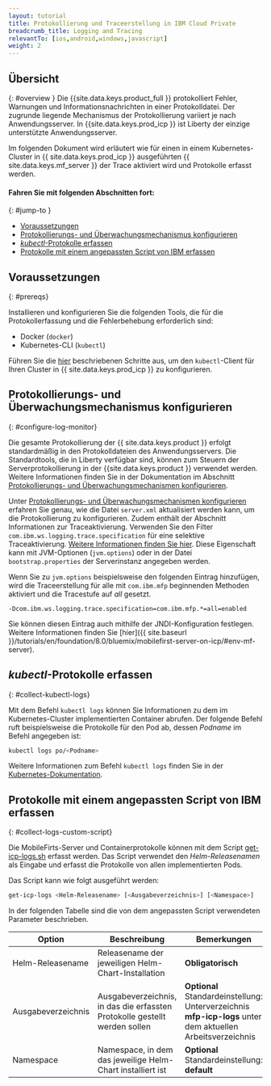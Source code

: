 ```yaml
---
layout: tutorial
title: Protokollierung und Traceerstellung in IBM Cloud Private
breadcrumb_title: Logging and Tracing
relevantTo: [ios,android,windows,javascript]
weight: 2
---
```

<!-- NLS_CHARSET=UTF-8 -->
## Übersicht
{: #overview }
Die {{site.data.keys.product_full }} protokolliert Fehler, Warnungen und Informationsnachrichten in einer Protokolldatei. Der zugrunde liegende Mechanismus der Protokollierung variiert je nach Anwendungsserver. In  {{site.data.keys.prod_icp }} ist Liberty der einzige unterstützte Anwendungsserver. 

Im folgenden Dokument wird erläutert wie für einen in einem Kubernetes-Cluster in {{ site.data.keys.prod_icp }} ausgeführten {{ site.data.keys.mf_server }} der Trace aktiviert wird und Protokolle erfasst werden. 


#### Fahren Sie mit folgenden Abschnitten fort: 
{: #jump-to }
* [Voraussetzungen](#prereqs)
* [Protokollierungs- und Überwachungsmechanismus konfigurieren](#configure-log-monitor)
* [*kubectl*-Protokolle erfassen](#collect-kubectl-logs)
* [Protokolle mit einem angepassten Script von IBM erfassen](#collect-logs-custom-script)


## Voraussetzungen
{: #prereqs}

Installieren und konfigurieren Sie die folgenden Tools, die für die Protokollerfassung und die Fehlerbehebung erforderlich sind:
* Docker (`docker`)
* Kubernetes-CLI (`kubectl`)

Führen Sie die  [hier](https://www.ibm.com/support/knowledgecenter/en/SSBS6K_2.1.0/manage_cluster/cfc_cli.html) beschriebenen Schritte aus, um den `kubectl`-Client für Ihren Cluster in {{ site.data.keys.prod_icp }} zu konfigurieren.


## Protokollierungs- und Überwachungsmechanismus konfigurieren
{: #configure-log-monitor}

Die gesamte Protokollierung der {{ site.data.keys.product }} erfolgt standardmäßig in den Protokolldateien des Anwendungsservers. Die Standardtools, die in Liberty verfügbar sind, können zum Steuern der Serverprotokollierung in der {{site.data.keys.product }}  verwendet werden. Weitere Informationen finden Sie in der Dokumentation im Abschnitt [Protokollierungs- und Überwachungsmechanismen konfigurieren](https://www.ibm.com/support/knowledgecenter/de/SSHS8R_8.0.0/com.ibm.worklight.installconfig.doc/admin/r_logging_and_monitoring_mechanisms.html).

Unter [Protokollierungs- und Überwachungsmechanismen konfigurieren](https://www.ibm.com/support/knowledgecenter/de/SSHS8R_8.0.0/com.ibm.worklight.installconfig.doc/admin/r_logging_and_monitoring_mechanisms.html) erfahren Sie genau, wie die Datei `server.xml` aktualisiert werden kann, um die Protokollierung zu konfigurieren. Zudem enthält der Abschnitt Informationen zur Traceaktivierung. Verwenden Sie den Filter `com.ibm.ws.logging.trace.specification` für eine selektive Traceaktivierung. [Weitere Informationen finden Sie hier](https://www.ibm.com/support/knowledgecenter/de/SSEQTP_8.5.5/com.ibm.websphere.wlp.doc/ae/rwlp_logging.html). Diese Eigenschaft kann mit JVM-Optionen (`jvm.options`) oder in der Datei `bootstrap.properties` der Serverinstanz angegeben werden. 

Wenn Sie zu `jvm.options` beispielsweise den folgenden Eintrag hinzufügen, wird die Traceerstellung für alle mit `com.ibm.mfp` beginnenden Methoden aktiviert und die Tracestufe auf *all* gesetzt.
```
-Dcom.ibm.ws.logging.trace.specification=com.ibm.mfp.*=all=enabled
```
 Sie können diesen Eintrag auch mithilfe der JNDI-Konfiguration festlegen. Weitere Informationen finden Sie [hier]({{ site.baseurl }}/tutorials/en/foundation/8.0/bluemix/mobilefirst-server-on-icp/#env-mf-server).


## *kubectl*-Protokolle erfassen
{: #collect-kubectl-logs}

Mit dem Befehl `kubectl logs` können Sie Informationen zu dem im Kubernetes-Cluster implementierten Container abrufen. Der folgende Befehl ruft beispielsweise die Protokolle für den Pod ab, dessen *Podname* im Befehl angegeben ist:

```bash
kubectl logs po/<Podname>
```
Weitere Informationen zum Befehl `kubectl logs` finden Sie in der [Kubernetes-Dokumentation](https://kubernetes-v1-4.github.io/docs/user-guide/kubectl/kubectl_logs/).

## Protokolle mit einem angepassten Script von IBM erfassen
{: #collect-logs-custom-script}

Die MobileFirts-Server und Containerprotokolle können mit dem Script [get-icp-logs.sh](get-icp-logs.sh) erfasst werden. Das Script verwendet den *Helm-Releasenamen* als Eingabe und erfasst die Protokolle von allen implementierten Pods. 

Das Script kann wie folgt ausgeführt werden: 
```bash
get-icp-logs <Helm-Releasename> [<Ausgabeverzeichnis>] [<Namespace>]
```
In der folgenden Tabelle sind die von dem angepassten Script verwendeten Parameter beschrieben. 

| Option | Beschreibung | Bemerkungen |
|--------|-------------|---------|
| Helm-Releasename | Releasename der jeweiligen Helm-Chart-Installation| **Obligatorisch** |
| Ausgabeverzeichnis | Ausgabeverzeichnis, in das die erfassten Protokolle gestellt werden sollen | **Optional**<br/>Standardeinstellung: Unterverzeichnis **mfp-icp-logs** unter dem aktuellen Arbeitsverzeichnis |
| Namespace | Namespace, in dem das jeweilige Helm-Chart installiert ist | **Optional**<br/>Standardeinstellung: **default** |
